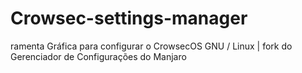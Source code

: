 # Crowsec-settings-manager
ramenta Gráfica para configurar o CrowsecOS GNU / Linux | fork do Gerenciador de Configurações do Manjaro
